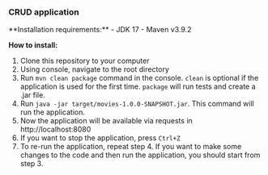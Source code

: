 <h3>CRUD application</h3>
**Installation requirements:**
- JDK 17
- Maven  v3.9.2

**How to install:**

1. Clone this repository to your computer
2. Using console, navigate to the root directory
3. Run ```mvn clean package``` command in the console. 
```clean``` is optional if the application is used for the first time.
```package``` will run tests and create a .jar file.
4. Run ```java -jar target/movies-1.0.0-SNAPSHOT.jar```. 
This command will run the application. 
5. Now the application will be available via requests in http://localhost:8080
6. If you want to stop the application, press ```Ctrl+Z```
7. To re-run the application, repeat step 4. 
If you want to make some changes to the code and then run the application, you should start from step 3.

